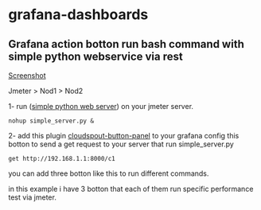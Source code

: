 # grafana-dashboards




## Grafana action botton run bash command with simple python webservice via rest

[Screenshot](https://github.com/mehrdad2000/grafana-dashboards/assets/26499665/924261db-123d-4751-ba52-334818fa05f9)

Jmeter > Nod1 > Nod2

1- run ([simple python web server](https://github.com/mehrdad2000/grafana-dashboards/blob/52111b8b725b6a4694a89e7c1bd0060a046d7406/PerformanceTestJmeter/simple_server.py)) on your jmeter server.
```
nohup simple_server.py &
```
2- add this plugin [cloudspout-button-panel](https://grafana.com/grafana/plugins/cloudspout-button-panel) to your grafana 
config this botton to send a get request to your server that run simple_server.py
```
get http://192.168.1.1:8000/c1
```
you can add three botton like this to run different commands.

in this example i have 3 botton that each of them run specific performance test via jmeter.
